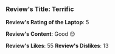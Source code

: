 ### Review's Title: Terrific

**Review's Rating of the Laptop**: 5

**Review's Content**:
Good 😊

**Review's Likes**: 55
**Review's Dislikes**: 13
